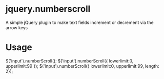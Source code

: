 jquery.numberscroll
===================

A simple jQuery plugin to make text fields increment or decrement via the arrow keys

# Usage

$('input').numberScroll();
$('input').numberScroll({ lowerlimit:0, upperlimit:99 });
$('input').numberScroll({ lowerlimit:0, upperlimit:99, length: 2});